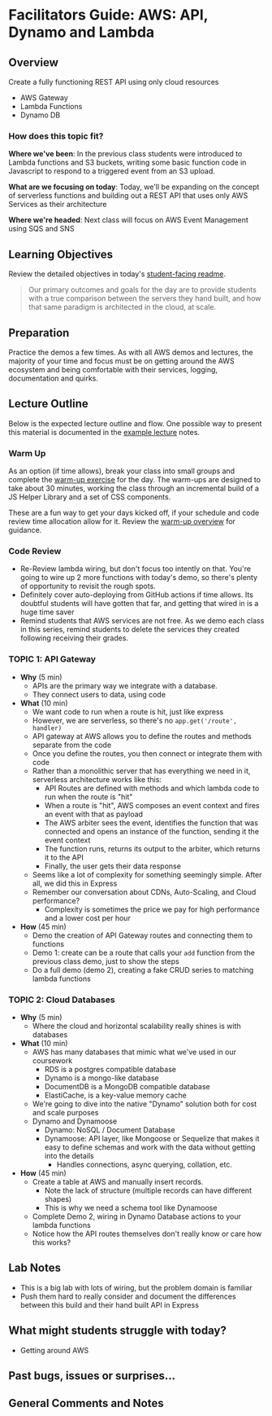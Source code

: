 # Facilitators Guide: AWS: API, Dynamo and Lambda

## Overview

Create a fully functioning REST API using only cloud resources

- AWS Gateway
- Lambda Functions
- Dynamo DB

### How does this topic fit?

**Where we've been**:
In the previous class students were introduced to Lambda functions and S3 buckets, writing some basic function code in Javascript to respond to a triggered event from an S3 upload.

**What are we focusing on today**:
Today, we'll be expanding on the concept of serverless functions and building out a REST API that uses only AWS Services as their architecture

**Where we're headed**:
Next class will focus on AWS Event Management using SQS and SNS

## Learning Objectives

Review the detailed objectives in today's [student-facing readme](../README.md).

> Our primary outcomes and goals for the day are to provide students with a true comparison between the servers they hand built, and how that same paradigm is architected in the cloud, at scale.

## Preparation

Practice the demos a few times. As with all AWS demos and lectures, the majority of your time and focus must be on getting around the AWS ecosystem and being comfortable with their services, logging, documentation and quirks.

## Lecture Outline

Below is the expected lecture outline and flow. One possible way to present this material is documented in the [example lecture](../LECTURE-NOTES.md) notes.

### Warm Up

As an option (if time allows), break your class into small groups and complete the [warm-up exercise](../warm-up/README.md) for the day. The warm-ups are designed to take about 30 minutes, working the class through an incremental build of a JS Helper Library and a set of CSS components.

These are a fun way to get your days kicked off, if your schedule and code review time allocation allow for it. Review the [warm-up overview](../../warm-ups/README.md) for guidance.

### Code Review

- Re-Review lambda wiring, but don't focus too intently on that. You're going to wire up 2 more functions with today's demo, so there's  plenty of opportunity to revisit the rough spots.
- Definitely cover auto-deploying from GitHub actions if time allows. Its doubtful students will have gotten that far, and getting that wired in is a huge time saver
- Remind students that AWS services are not free. As we demo each class in this series, remind students to delete the services they created following receiving their grades.

### TOPIC 1: API Gateway

- **Why** (5 min)
  - APIs are the primary way we integrate with a database.
  - They connect users to data, using code
- **What** (10 min)
  - We want code to run when a route is hit, just like express
  - However, we are serverless, so there's no `app.get('/route', handler)`
  - API gateway at AWS allows you to define the routes and methods separate from the code
  - Once you define the routes, you then connect or integrate them with code
  - Rather than a monolithic server that has everything we need in it, serverless architecture works like this:
    - API Routes are defined with methods and which lambda code to run when the route is "hit"
    - When a route is "hit", AWS composes an event context and fires an event with that as payload
    - The AWS arbiter sees the event, identifies the function that was connected and opens an instance of the function, sending it the event context
    - The function runs, returns its output to the arbiter, which returns it to the API
    - Finally, the user gets their data response
  - Seems like a lot of complexity for something seemingly simple. After all, we did this in Express
  - Remember our conversation about CDNs, Auto-Scaling, and Cloud performance?
    - Complexity is sometimes the price we pay for high performance and a lower cost per hour
- **How** (45 min)
  - Demo the creation of API Gateway routes and connecting them to functions
  - Demo 1: create can be a route that calls your `add` function from the previous class demo, just to show the steps
  - Do a full demo (demo 2), creating a fake CRUD series to matching lambda functions

### TOPIC 2: Cloud Databases

- **Why** (5 min)
  - Where the cloud and horizontal scalability really shines is with databases
- **What** (10 min)
  - AWS has many databases that mimic what we've used in our coursework
    - RDS is a postgres compatible database
    - Dynamo is a mongo-like database
    - DocumentDB is a MongoDB compatible database
    - ElastiCache, is a key-value memory cache
  - We're going to dive into the native "Dynamo" solution both for cost and scale purposes
  - Dynamo and Dynamoose
    - Dynamo: NoSQL / Document Database
    - Dynamoose: API layer, like Mongoose or Sequelize that makes it easy to define schemas and work with the data without getting into the details
      - Handles connections, async querying, collation, etc.
- **How** (45 min)
  - Create a table at AWS and manually insert records.
    - Note the lack of structure (multiple records can have different shapes)
    - This is why we need a schema tool like Dynamoose
  - Complete Demo 2, wiring in Dynamo Database actions to your lambda functions
  - Notice how the API routes themselves don't really know or care how this works?

## Lab Notes

- This is a big lab with lots of wiring, but the problem domain is familiar
- Push them hard to really consider and document the differences between this build and their hand built API in Express

## What might students struggle with today?

- Getting around AWS

## Past bugs, issues or surprises...

## General Comments and Notes
